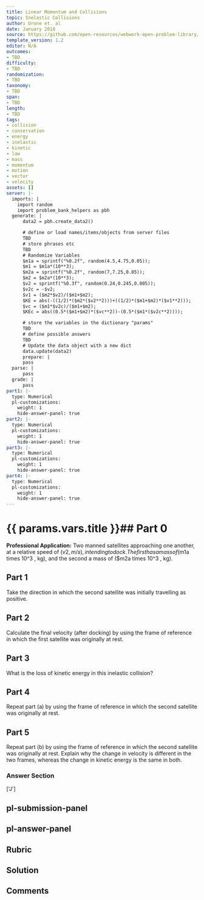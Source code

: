 ```yaml
---
title: Linear Momentum and Collisions
topic: Inelastic Collisions
author: Urone et. al
date: January 2018
source: https://github.com/open-resources/webwork-open-problem-library/tree/master/Contrib/BrockPhysics/College_Physics_Urone/8.Linear_Momentum_and_Collisions/8-05.Inelastic_Collisions/NU_U17_08_05_005.pg
template_version: 1.2
editor: N/A
outcomes:
- TBD
difficulty:
- TBD
randomization:
- TBD
taxonomy:
- TBD
span:
- TBD
length:
- TBD
tags:
- collision
- conservation
- energy
- inelastic
- kinetic
- law
- mass
- momentum
- motion
- vector
- velocity
assets: []
server: |-
  imports: |
    import random
    import problem_bank_helpers as pbh
  generate: |
      data2 = pbh.create_data2()

      # define or load names/items/objects from server files
      TBD
      # store phrases etc
      TBD
      # Randomize Variables
      $m1a = sprintf("%0.2f", random(4.5,4.75,0.05));
      $m1 = $m1a*(10**3);
      $m2a = sprintf("%0.2f", random(7,7.25,0.05));
      $m2 = $m2a*(10**3);
      $v2 = sprintf("%0.3f", random(0.24,0.245,0.005));
      $v2c = -$v2;
      $v1 = ($m2*$v2)/($m1+$m2);
      $KE = abs(-((1/2)*($m2*($v2**2)))+((1/2)*($m1+$m2)*($v1**2)));
      $vc = ($m1*$v2c)/($m1+$m2);
      $KEc = abs((0.5*($m1+$m2)*($vc**2))-(0.5*($m1*($v2c**2))));

      # store the variables in the dictionary "params"
      TBD
      # define possible answers
      TBD
      # Update the data object with a new dict
      data.update(data2)
      prepare: |
      pass
  parse: |
      pass
  grade: |
      pass
part1: |-
  type: Numerical
  pl-customizations:
    weight: 1
    hide-answer-panel: true
part2: |-
  type: Numerical
  pl-customizations:
    weight: 1
    hide-answer-panel: true
part3: |-
  type: Numerical
  pl-customizations:
    weight: 1
    hide-answer-panel: true
part4: |-
  type: Numerical
  pl-customizations:
    weight: 1
    hide-answer-panel: true
---
```


# {{ params.vars.title }}## Part 0 
<b>Professional Application:</b> Two manned satellites approaching one another, at a relative speed of ($v2 , m/s), intending to dock. The first has a mass of ($m1a times 10^3 , kg), and the second a mass of ($m2a times 10^3 , kg). 
## Part 1 
Take the direction in which the second satellite was initially travelling as positive. 
## Part 2 
Calculate the final velocity (after docking) by using the frame of reference in which the first satellite was originally at rest. 
## Part 3 
What is the loss of kinetic energy in this inelastic collision? 
## Part 4 
Repeat part (a) by using the frame of reference in which the second satellite was originally at rest. 
## Part 5 
Repeat part (b) by using the frame of reference in which the second satellite was originally at rest. Explain why the change in velocity is different in the two frames, whereas the change in kinetic energy is the same in both. 


### Answer Section 
['J']

## pl-submission-panel 


## pl-answer-panel 


## Rubric 


## Solution 


## Comments 


